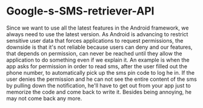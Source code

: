 # Google-s-SMS-retriever-API
Since we want to use all the latest features in the Android framework, we always need to use the latest version. As Android is advancing to restrict sensitive user data that forces applications to request permissions, the downside is that it's not reliable because users can deny and our features, that depends on permission, can never be reached until they allow the application to do something even if we explain it.  An example is when the app asks for permission in order to read sms, after the user filled out the phone number, to automatically pick up the sms pin code to log he in. If the user denies the permission and he can not see the entire content of the sms by pulling down the notification, he'll have to get out from your app just to memorize the code and come back to write it. Besides being annoying, he may not come back any more.
